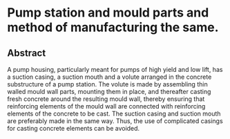 # Pump station and mould parts and method of manufacturing the same.

## Abstract
A pump housing, particularly meant for pumps of high yield and low lift, has a suction casing, a suction mouth and a volute arranged in the concrete substructure of a pump station. The volute is made by assembling thin walled mould wall parts, mounting them in place, and thereafter casting fresh concrete around the resulting mould wall, thereby ensuring that reinforcing elements of the mould wall are connected with reinforcing elements of the concrete to be cast. The suction casing and suction mouth are preferably made in the same way. Thus, the use of complicated casings for casting concrete elements can be avoided.